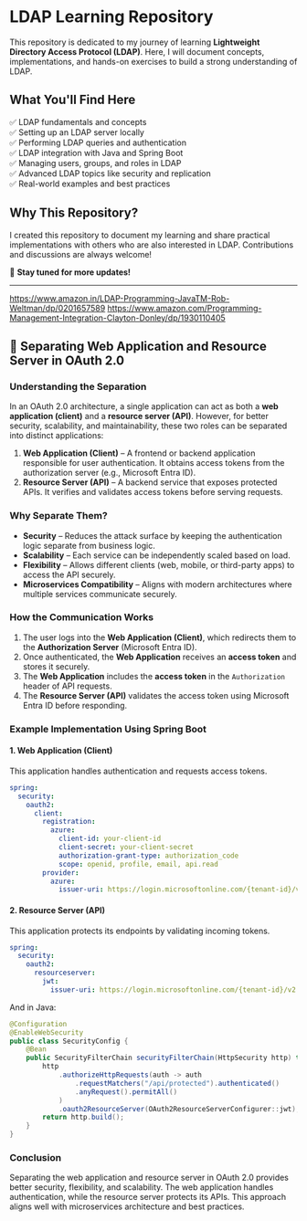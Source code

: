 # **LDAP Learning Repository**  

This repository is dedicated to my journey of learning **Lightweight Directory Access Protocol (LDAP)**. Here, I will document concepts, implementations, and hands-on exercises to build a strong understanding of LDAP.  

## **What You'll Find Here**  
✅ LDAP fundamentals and concepts  
✅ Setting up an LDAP server locally  
✅ Performing LDAP queries and authentication  
✅ LDAP integration with Java and Spring Boot  
✅ Managing users, groups, and roles in LDAP  
✅ Advanced LDAP topics like security and replication  
✅ Real-world examples and best practices  

## **Why This Repository?**  
I created this repository to document my learning and share practical implementations with others who are also interested in LDAP. Contributions and discussions are always welcome!  

🚀 **Stay tuned for more updates!**  

---

https://www.amazon.in/LDAP-Programming-JavaTM-Rob-Weltman/dp/0201657589
https://www.amazon.com/Programming-Management-Integration-Clayton-Donley/dp/1930110405

## **🚀 Separating Web Application and Resource Server in OAuth 2.0**  

### **Understanding the Separation**  
In an OAuth 2.0 architecture, a single application can act as both a **web application (client)** and a **resource server (API)**. However, for better security, scalability, and maintainability, these two roles can be separated into distinct applications:  

1. **Web Application (Client)** – A frontend or backend application responsible for user authentication. It obtains access tokens from the authorization server (e.g., Microsoft Entra ID).  
2. **Resource Server (API)** – A backend service that exposes protected APIs. It verifies and validates access tokens before serving requests.  

### **Why Separate Them?**  
- **Security** – Reduces the attack surface by keeping the authentication logic separate from business logic.  
- **Scalability** – Each service can be independently scaled based on load.  
- **Flexibility** – Allows different clients (web, mobile, or third-party apps) to access the API securely.  
- **Microservices Compatibility** – Aligns with modern architectures where multiple services communicate securely.  

### **How the Communication Works**  
1. The user logs into the **Web Application (Client)**, which redirects them to the **Authorization Server** (Microsoft Entra ID).  
2. Once authenticated, the **Web Application** receives an **access token** and stores it securely.  
3. The **Web Application** includes the **access token** in the `Authorization` header of API requests.  
4. The **Resource Server (API)** validates the access token using Microsoft Entra ID before responding.  

### **Example Implementation Using Spring Boot**  
#### **1. Web Application (Client)**
This application handles authentication and requests access tokens.  

```yaml
spring:
  security:
    oauth2:
      client:
        registration:
          azure:
            client-id: your-client-id
            client-secret: your-client-secret
            authorization-grant-type: authorization_code
            scope: openid, profile, email, api.read
        provider:
          azure:
            issuer-uri: https://login.microsoftonline.com/{tenant-id}/v2.0
```

#### **2. Resource Server (API)**
This application protects its endpoints by validating incoming tokens.  

```yaml
spring:
  security:
    oauth2:
      resourceserver:
        jwt:
          issuer-uri: https://login.microsoftonline.com/{tenant-id}/v2.0
```

And in Java:  
```java
@Configuration
@EnableWebSecurity
public class SecurityConfig {
    @Bean
    public SecurityFilterChain securityFilterChain(HttpSecurity http) throws Exception {
        http
            .authorizeHttpRequests(auth -> auth
                .requestMatchers("/api/protected").authenticated()
                .anyRequest().permitAll()
            )
            .oauth2ResourceServer(OAuth2ResourceServerConfigurer::jwt);
        return http.build();
    }
}
```

### **Conclusion**  
Separating the web application and resource server in OAuth 2.0 provides better security, flexibility, and scalability. The web application handles authentication, while the resource server protects its APIs. This approach aligns well with microservices architecture and best practices.  
